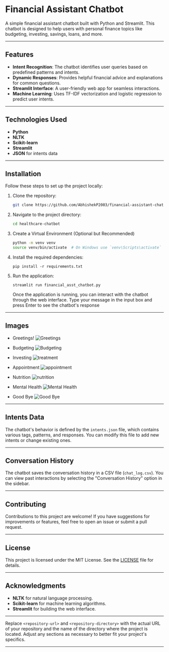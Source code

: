 # Financial Assistant Chatbot

A simple financial assistant chatbot built with Python and Streamlit. This chatbot is designed to help users with personal finance topics like budgeting, investing, savings, loans, and more.

---

## Features

- **Intent Recognition**: The chatbot identifies user queries based on predefined patterns and intents.
- **Dynamic Responses**: Provides helpful financial advice and explanations for common questions.
- **Streamlit Interface**: A user-friendly web app for seamless interactions.
- **Machine Learning**: Uses TF-IDF vectorization and logistic regression to predict user intents.

---

## Technologies Used
- **Python**
- **NLTK**
- **Scikit-learn**
- **Streamlit**
- **JSON** for intents data

---

## Installation

Follow these steps to set up the project locally:

1. Clone the repository:
   ```bash
   git clone https://github.com/AbhishekP2003/financial-assistant-chatbot.git
2. Navigate to the project directory:
   ```bash
   cd healthcare-chatbot
   
3. Create a Virtual Environment (Optional but Recommended)
   ```bash
   python -m venv venv
   source venv/bin/activate  # On Windows use `venv\Scripts\activate`
   ```

4. Install the required dependencies:
   ```
   pip install -r requirements.txt

5. Run the application:
   ```
   streamlit run financial_asst_chatbot.py
   ```
   
   Once the application is running, you can interact with the chatbot through the web interface. Type your message in the input box and press Enter to see the chatbot's response

---

## Images
- Greetings!
  ![Greetings](https://github.com/AbhishekP2003/Financial-assistant-chatbot/blob/eda836790da4ccc9c69476a61b384ae9286e0f50/Greetings.png)

- Budgeting
  ![Budgeting](https://github.com/AbhishekP2003/Financial-assistant-chatbot/blob/4daefce61242db80758aee0a6fe4c8b36513a57c/Budgeting.png)

- Investing
  ![treatment](https://github.com/AbhishekP2003/Financial-assistant-chatbot/blob/79893903dde35f8ee184029fe263eee123cbd224/Investing.png)

- Appointment
  ![appointment](https://github.com/diwakarnagaraju/Healthcare-chatbot/blob/e7abd4e2e6f68611101495c4e075f06d78785a43/appointment.png)

- Nutrition
  ![nutrition](https://github.com/diwakarnagaraju/Healthcare-chatbot/blob/e7abd4e2e6f68611101495c4e075f06d78785a43/nutrition.png)

- Mental Health
  ![Mental Health](https://github.com/diwakarnagaraju/Healthcare-chatbot/blob/e7abd4e2e6f68611101495c4e075f06d78785a43/Mental_health.png)

- Good Bye
  ![Good Bye](https://github.com/diwakarnagaraju/Healthcare-chatbot/blob/e7abd4e2e6f68611101495c4e075f06d78785a43/Goodbye.png)

---

## Intents Data
The chatbot's behavior is defined by the `intents.json` file, which contains various tags, patterns, and responses. You can modify this file to add new intents or change existing ones.

---

## Conversation History
The chatbot saves the conversation history in a CSV file (`chat_log.csv`). You can view past interactions by selecting the "Conversation History" option in the sidebar.

---

## Contributing
Contributions to this project are welcome! If you have suggestions for improvements or features, feel free to open an issue or submit a pull request.

---

## License
This project is licensed under the MIT License. See the [LICENSE](LICENSE) file for details.

---

## Acknowledgments
- **NLTK** for natural language processing.
- **Scikit-learn** for machine learning algorithms.
- **Streamlit** for building the web interface.

---

Replace `<repository-url>` and `<repository-directory>` with the actual URL of your repository and the name of the directory where the project is located. Adjust any sections as necessary to better fit your project's specifics.

---

